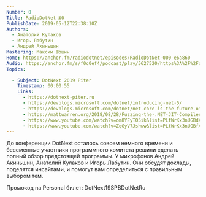 ```yaml
---
Number: 0
Title: RadioDotNet №0
PublishDate: 2019-05-12T22:38:10Z
Authors:
  - Анатолий Кулаков
  - Игорь Лабутин
  - Андрей Акиньшин
Mastering: Максим Шошин
Home: https://anchor.fm/radiodotnet/episodes/RadioDotNet-000-e6a860
Audio: https://anchor.fm/s/f0c0ef4/podcast/play/5627520/https%3A%2F%2Fd3ctxlq1ktw2nl.cloudfront.net%2Fstaging%2F2019-9-5%2F26806927-44100-2-6ddf4e6460b21.mp3
Topics:

  - Subject: DotNext 2019 Piter
    Timestamp: 00:00:55
    Links:
      - https://dotnext-piter.ru
      - https://devblogs.microsoft.com/dotnet/introducing-net-5/
      - https://devblogs.microsoft.com/dotnet/net-core-is-the-future-of-net/
      - https://mattwarren.org/2018/08/28/Fuzzing-the-.NET-JIT-Compiler/
      - https://www.youtube.com/watch?v=om8YFyTO5ik&list=PLtWrKx3nUGBdAFeBIczHdE43-rMYf54cE
      - https://www.youtube.com/watch?v=ZqGyV7Jshww&list=PLtWrKx3nUGBfAOK4axHDuulZJd-CTcbO9
---
```

До конференции DotNext осталось совсем немного времени и бессменные участники программного комитета решили сделать полный обзор предстоящей программы. У микрофонов Андрей Акиньшин, Анатолий Кулаков и Игорь Лабутин. Они обсудят доклады, поделятся инсайтами, и помогут вам определиться с правильным выбором тем.

Промокод на Personal билет: DotNext19SPBDotNetRu
